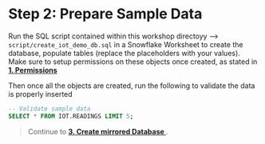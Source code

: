 # Step 2: Prepare Sample Data

Run the SQL script contained within this workshop directoyy --> `script/create_iot_demo_db.sql` in a Snowflake Worksheet to create the database, populate tables (replace the placeholders with your values). Make sure to setup permissions on these objects once created, as stated in **[1. Permissions ](01-permissions.md)**

Then once all the objects are created, run the following to validate the data is properly inserted

```sql
-- Validate sample data
SELECT * FROM IOT.READINGS LIMIT 5;
```




> Continue to **[3. Create mirrored Database ](03-create-mirrored-db.md)**.
